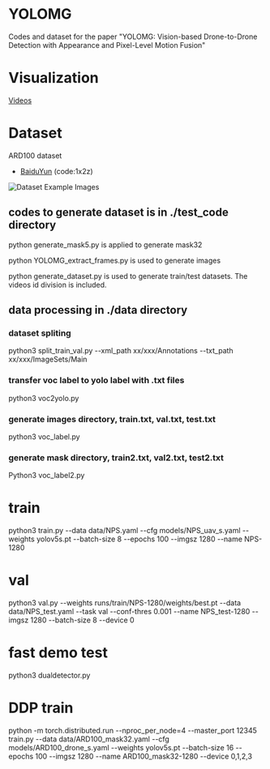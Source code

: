 # YOLOMG
Codes and dataset for the paper "YOLOMG: Vision-based Drone-to-Drone Detection with Appearance and Pixel-Level Motion Fusion"

# Visualization

[Videos](https://github.com/Irisky123/YOLOMG/releases/Visual_Comparison.mp4)

# Dataset
ARD100 dataset
- [BaiduYun](https://pan.baidu.com/s/1ycAoKbzQ1rlzvKr8VRakgw?pwd=1x2z ) (code:1x2z)

![Dataset Example Images](data/ARD100_samples_show.png "Example Images ")

## codes to generate dataset is in ./test_code directory
python generate_mask5.py is applied to generate mask32

python YOLOMG_extract_frames.py is used to generate images

python generate_dataset.py is used to generate train/test datasets. The videos id division is included.

## data processing in ./data directory
### dataset spliting
python3 split_train_val.py --xml_path xx/xxx/Annotations --txt_path xx/xxx/ImageSets/Main
### transfer voc label to yolo label with .txt files
python3 voc2yolo.py
### generate images directory, train.txt, val.txt, test.txt
python3 voc_label.py
### generate mask directory, train2.txt, val2.txt, test2.txt
Python3 voc_label2.py

# train
python3 train.py --data data/NPS.yaml --cfg models/NPS_uav_s.yaml --weights yolov5s.pt --batch-size 8 --epochs 100 --imgsz 1280 --name NPS-1280

# val
python3 val.py --weights runs/train/NPS-1280/weights/best.pt --data data/NPS_test.yaml --task val --conf-thres 0.001 --name NPS_test-1280 --imgsz 1280 --batch-size 8 --device 0

# fast demo test
python3 dualdetector.py

# DDP train
python -m torch.distributed.run --nproc_per_node=4 --master_port 12345 train.py --data data/ARD100_mask32.yaml --cfg models/ARD100_drone_s.yaml --weights yolov5s.pt --batch-size 16 --epochs 100 --imgsz 1280 --name ARD100_mask32-1280 --device 0,1,2,3
